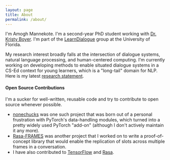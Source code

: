 ```yaml
---
layout: page
title: About
permalink: /about/
---
```


I'm Amogh Mannekote. I'm a second-year PhD student working with [Dr. Kristy Boyer](https://www.cise.ufl.edu/boyer-kristy). I'm part of the [LearnDialogue](http://learndialogue.org/) group at the University of Florida.

My research interest broadly falls at the intersection of dialogue systems, natural language processing, and human-centered computing. I'm currently working on developing methods to enable situated dialogue systems in a CS-Ed context for young learners, which is a "long-tail" domain for NLP. Here is my latest [research statement]().

#### Open Source Contributions
I'm a sucker for well-written, reusable code and try to contribute to open source whenever possible.
- [nonechucks](https://github.com/msamogh/nonechucks) was one such project that was born out of a personal frustration with PyTorch's data-handling modules, which turned into a pretty widely used PyTorch "add-on" (although I don't actively maintain it any more).
- [Rasa-FRAMES](https://github.com/msamogh/rasa-frames) was another project that I worked on to write a proof-of-concept library that would enable the replication of slots across multiple frames in a conversation.
- I have also contributed to [TensorFlow](https://github.com/tensorflow/tensorflow) and [Rasa](https://github.com/rasahq/rasa).
